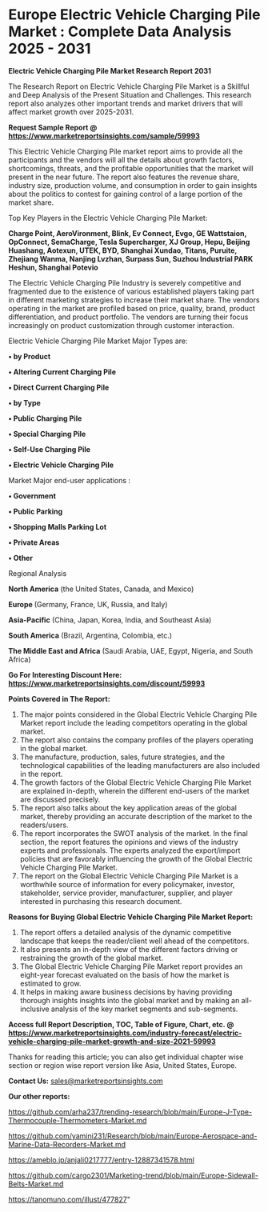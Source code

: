  # Europe Electric Vehicle Charging Pile Market : Complete Data Analysis 2025 - 2031

<strong>Electric Vehicle Charging Pile Market Research Report 2031</strong>

The Research Report on Electric Vehicle Charging Pile Market is a Skillful and Deep Analysis of the Present Situation and Challenges. This research report also analyzes other important trends and market drivers that will affect market growth over 2025-2031.

<strong>Request Sample Report @ <a href=https://www.marketreportsinsights.com/sample/59993>https://www.marketreportsinsights.com/sample/59993</a></strong>

This Electric Vehicle Charging Pile market report aims to provide all the participants and the vendors will all the details about growth factors, shortcomings, threats, and the profitable opportunities that the market will present in the near future. The report also features the revenue share, industry size, production volume, and consumption in order to gain insights about the politics to contest for gaining control of a large portion of the market share.

Top Key Players in the Electric Vehicle Charging Pile Market:

<strong>Charge Point, AeroVironment, Blink, Ev Connect, Evgo, GE Wattstaion, OpConnect, SemaCharge, Tesla Supercharger, XJ Group, Hepu, Beijing Huashang, Aotexun, UTEK, BYD, Shanghai Xundao, Titans, Puruite, Zhejiang Wanma, Nanjing Lvzhan, Surpass Sun, Suzhou Industrial PARK Heshun, Shanghai Potevio</strong>

The Electric Vehicle Charging Pile Industry is severely competitive and fragmented due to the existence of various established players taking part in different marketing strategies to increase their market share. The vendors operating in the market are profiled based on price, quality, brand, product differentiation, and product portfolio. The vendors are turning their focus increasingly on product customization through customer interaction.

Electric Vehicle Charging Pile Market Major Types are:

<strong>• by Product

• Altering Current Charging Pile

• Direct Current Charging Pile

• by Type

• Public Charging Pile

• Special Charging Pile

• Self-Use Charging Pile

• Electric Vehicle Charging Pile</strong>

Market Major end-user applications :

<strong>• Government

• Public Parking

• Shopping Malls Parking Lot

• Private Areas

• Other</strong>

Regional Analysis

</u><strong><b>North America</b></strong> (the United States, Canada, and Mexico)

<strong><b>Europe </b></strong>(Germany, France, UK, Russia, and Italy)

<strong><b>Asia-Pacific</b></strong> (China, Japan, Korea, India, and Southeast Asia)

<strong><b>South America</b></strong> (Brazil, Argentina, Colombia, etc.)

<strong><b>The Middle East and Africa</b></strong> (Saudi Arabia, UAE, Egypt, Nigeria, and South Africa)

<strong>Go For Interesting Discount Here: <a href=https://www.marketreportsinsights.com/discount/59993>https://www.marketreportsinsights.com/discount/59993</a></strong>

<strong>Points Covered in The Report:</strong>
<ol>
  <li>The major points considered in the Global Electric Vehicle Charging Pile Market report include the leading competitors operating in the global market.</li>
  <li>The report also contains the company profiles of the players operating in the global market.</li>
  <li>The manufacture, production, sales, future strategies, and the technological capabilities of the leading manufacturers are also included in the report.</li>
  <li>The growth factors of the Global Electric Vehicle Charging Pile Market are explained in-depth, wherein the different end-users of the market are discussed precisely.</li>
  <li>The report also talks about the key application areas of the global market, thereby providing an accurate description of the market to the readers/users.</li>
  <li>The report incorporates the SWOT analysis of the market. In the final section, the report features the opinions and views of the industry experts and professionals. The experts analyzed the export/import policies that are favorably influencing the growth of the Global Electric Vehicle Charging Pile Market.</li>
  <li>The report on the Global Electric Vehicle Charging Pile Market is a worthwhile source of information for every policymaker, investor, stakeholder, service provider, manufacturer, supplier, and player interested in purchasing this research document.</li>
</ol>
<strong>Reasons for Buying Global Electric Vehicle Charging Pile Market Report:</strong>

<ol>
  <li>The report offers a detailed analysis of the dynamic competitive landscape that keeps the reader/client well ahead of the competitors.</li>
  <li>It also presents an in-depth view of the different factors driving or restraining the growth of the global market.</li>
  <li>The Global Electric Vehicle Charging Pile Market report provides an eight-year forecast evaluated on the basis of how the market is estimated to grow.</li>
  <li>It helps in making aware business decisions by having providing thorough insights insights into the global market and by making an all-inclusive analysis of the key market segments and sub-segments.</li>
</ol>
<strong>Access full Report Description, TOC, Table of Figure, Chart, etc. @ <a href=https://www.marketreportsinsights.com/industry-forecast/electric-vehicle-charging-pile-market-growth-and-size-2021-59993>https://www.marketreportsinsights.com/industry-forecast/electric-vehicle-charging-pile-market-growth-and-size-2021-59993</a></strong>


Thanks for reading this article; you can also get individual chapter wise section or region wise report version like Asia, United States, Europe.

<strong>Contact Us:</strong>
sales@marketreportsinsights.com

<strong>Our other reports:</strong>

<a href=https://github.com/arha237/trending-research/blob/main/Europe-J-Type-Thermocouple-Thermometers-Market.md>https://github.com/arha237/trending-research/blob/main/Europe-J-Type-Thermocouple-Thermometers-Market.md</a>

<a href=https://github.com/yamini231/Research/blob/main/Europe-Aerospace-and-Marine-Data-Recorders-Market.md>https://github.com/yamini231/Research/blob/main/Europe-Aerospace-and-Marine-Data-Recorders-Market.md</a>

<a href=https://ameblo.jp/anjali0217777/entry-12887341578.html>https://ameblo.jp/anjali0217777/entry-12887341578.html</a>

<a href=https://github.com/cargo2301/Marketing-trend/blob/main/Europe-Sidewall-Belts-Market.md>https://github.com/cargo2301/Marketing-trend/blob/main/Europe-Sidewall-Belts-Market.md</a>

<a href=https://tanomuno.com/illust/477827>https://tanomuno.com/illust/477827</a>"
